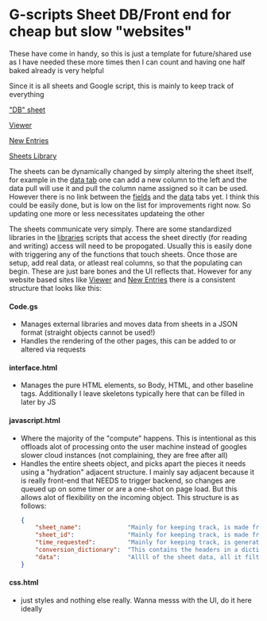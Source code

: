 # G-scripts Sheet DB/Front end for cheap but slow "websites"

These have come in handy, so this is just a template for future/shared use as I have needed these more times then I can count and having one half baked already is very helpful

Since it is all sheets and Google script, this is mainly to keep track of everything

["DB" sheet](https://docs.google.com/spreadsheets/d/1_EwuEdZr56JaZavnDyAm9YRJdtSePABi_UgLd7l1-mI/edit?gid=0#gid=0)

[Viewer](https://script.google.com/u/0/home/projects/1kyXbqCLEwl8CzjgcSnfcDDuOe_c-0Xw27eUGf2uhZh9ODW7mUzkEO-pA/edit)

[New Entries](https://script.google.com/home/projects/1THd3mzdcqkWxleeVH7N-DythOmEQiyQeYy45eYJmr5Dkvghu6JHMv438/edit)

[Sheets Library](https://script.google.com/home/projects/1VpRuC3-W2ZsQ_NSrhe2KwtMfmBOUc-W94UexGNipwuD7tvTkvugRorrw/edit)

The sheets can be dynamically changed by simply altering the sheet itself, for example in the [data tab](https://docs.google.com/spreadsheets/d/1_EwuEdZr56JaZavnDyAm9YRJdtSePABi_UgLd7l1-mI/edit?gid=0#gid=0) one can add a new column to the left and the data pull will use it and pull the column name assigned so it can be used. However there is no link between the [fields](https://docs.google.com/spreadsheets/d/1_EwuEdZr56JaZavnDyAm9YRJdtSePABi_UgLd7l1-mI/edit?gid=1880282481#gid=1880282481) and the [data](https://docs.google.com/spreadsheets/d/1_EwuEdZr56JaZavnDyAm9YRJdtSePABi_UgLd7l1-mI/edit?gid=0#gid=0) tabs yet. I think this could be easily done, but is low on the list for improvements right now. So updating one more or less necessitates updateing the other

The sheets communicate very simply. There are some standardized libraries in the [libraries](https://script.google.com/home/projects/1VpRuC3-W2ZsQ_NSrhe2KwtMfmBOUc-W94UexGNipwuD7tvTkvugRorrw/edit) scripts that access the sheet directly (for reading and writing) access will need to be propogated. Usually this is easily done with triggering any of the functions that touch sheets. Once those are setup, add real data, or atleast real columns, so that the populating can begin. These are just bare bones and the UI reflects that. However for any website based sites like [Viewer](https://script.google.com/u/0/home/projects/1kyXbqCLEwl8CzjgcSnfcDDuOe_c-0Xw27eUGf2uhZh9ODW7mUzkEO-pA/edit) and [New Entries](https://script.google.com/home/projects/1THd3mzdcqkWxleeVH7N-DythOmEQiyQeYy45eYJmr5Dkvghu6JHMv438/edit) there is a consistent structure that looks like this:
#### Code.gs
- Manages external libraries and moves data from sheets in a JSON format (straight objects cannot be used!)
- Handles the rendering of the other pages, this can be added to or altered via requests
#### interface.html
- Manages the pure HTML elements, so Body, HTML, and other baseline tags. Additionally I leave skeletons typically here that can be filled in later by JS
#### javascript.html 
- Where the majority of the "compute" happens. This is intentional as this offloads alot of processing onto the user machine instead of googles slower cloud instances (not complaining, they are free after all)
- Handles the entire sheets object, and picks apart the pieces it needs using a "hydration" adjacent structure. I mainly say adjacent because it is really front-end that NEEDS to trigger backend, so changes are queued up on some timer or are a one-shot on page load. But this allows alot of flexibility on the incoming object. This structure is as follows:
  ```json
  {
      "sheet_name":             "Mainly for keeping track, is made from the request itself",
      "sheet_id":               "Mainly for keeping track, is made from the request itself",
      "time_requested":         "Mainly for keeping track, is generated at the time of receiving the request",
      "conversion_dictionary":  "This contains the headers in a dictionary that uses indices. For example { 'id':0, 'name':1, 'data':2,...}",
      "data":                   "Allll of the sheet data, all it filters is the headers and any rows that are marked as disabled" 
  }
  ```
#### css.html
- just styles and nothing else really. Wanna messs with the UI, do it here ideally
